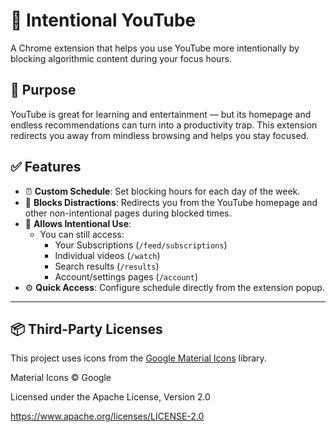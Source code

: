 # 🎯 Intentional YouTube

A Chrome extension that helps you use YouTube more intentionally by blocking algorithmic content during your focus hours.

## 🧠 Purpose

YouTube is great for learning and entertainment — but its homepage and endless recommendations can turn into a productivity trap. This extension redirects you away from mindless browsing and helps you stay focused.

## ✅ Features

- ⏰ **Custom Schedule**: Set blocking hours for each day of the week.
- 🚫 **Blocks Distractions**: Redirects you from the YouTube homepage and other non-intentional pages during blocked times.
- 🎯 **Allows Intentional Use**:
  - You can still access:
    - Your Subscriptions (`/feed/subscriptions`)
    - Individual videos (`/watch`)
    - Search results (`/results`)
    - Account/settings pages (`/account`)
- ⚙️ **Quick Access**: Configure schedule directly from the extension popup.

---

## 📦 Third-Party Licenses

This project uses icons from the [Google Material Icons](https://github.com/google/material-design-icons) library.

Material Icons © Google

Licensed under the Apache License, Version 2.0

https://www.apache.org/licenses/LICENSE-2.0
